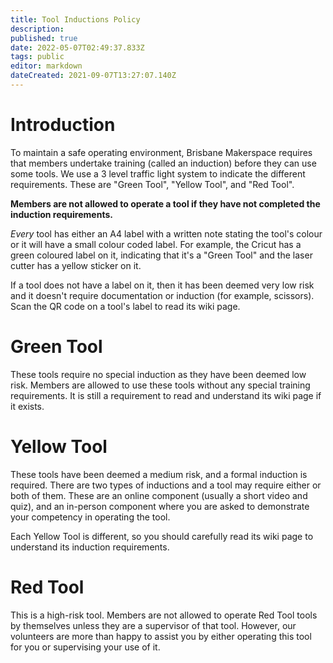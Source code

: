 ```yaml
---
title: Tool Inductions Policy
description: 
published: true
date: 2022-05-07T02:49:37.833Z
tags: public
editor: markdown
dateCreated: 2021-09-07T13:27:07.140Z
---
```


# Introduction
To maintain a safe operating environment, Brisbane Makerspace requires that members undertake training (called an induction) before they can use some tools. We use a 3 level traffic light system to indicate the different requirements. These are "Green Tool", "Yellow Tool", and "Red Tool".

**Members are not allowed to operate a tool if they have not completed the induction requirements.**

*Every* tool has either an A4 label with a written note stating the tool's colour or it will have a small colour coded label. For example, the Cricut has a green coloured label on it, indicating that it's a "Green Tool" and the laser cutter has a yellow sticker on it.

If a tool does not have a label on it, then it has been deemed very low risk and it doesn't require documentation or induction (for example, scissors). Scan the QR code on a tool's label to read its wiki page.

# Green Tool
These tools require no special induction as they have been deemed low risk. Members are allowed to use these tools without any special training requirements. It is still a requirement to read and understand its wiki page if it exists.

# Yellow Tool
These tools have been deemed a medium risk, and a formal induction is required. There are two types of inductions and a tool may require either or both of them. These are an online component (usually a short video and quiz), and an in-person component where you are asked to demonstrate your competency in operating the tool.

Each Yellow Tool is different, so you should carefully read its wiki page to understand its induction requirements.

# Red Tool
This is a high-risk tool. Members are not allowed to operate Red Tool tools by themselves unless they are a supervisor of that tool. However, our volunteers are more than happy to assist you by either operating this tool for you or supervising your use of it.
